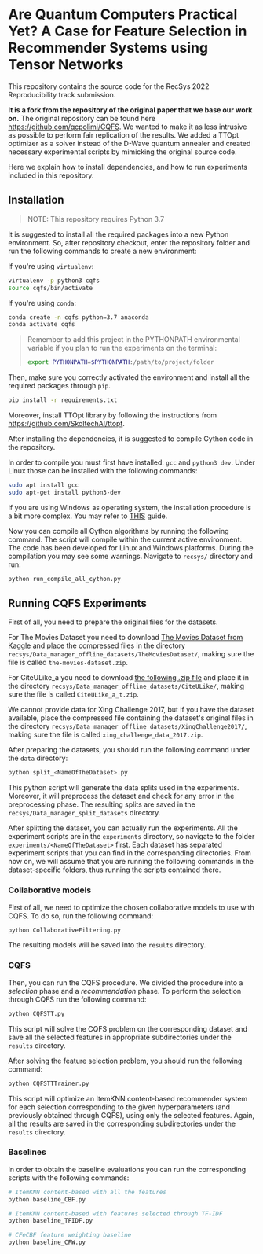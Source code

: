 # Are Quantum Computers Practical Yet? A Case for Feature Selection in Recommender Systems using Tensor Networks

This repository contains the source code for the RecSys 2022 Reproducibility track submission.

**It is a fork from the repository of the original paper that we base our work on.**
The original repository can be found here https://github.com/qcpolimi/CQFS. We 
wanted to make it as less intrusive as possible to perform fair replication of
the results. We added a TTOpt optimizer as a solver instead of the D-Wave 
quantum annealer and created necessary experimental scripts by mimicking the 
original source code.

Here we explain how to install dependencies, and how to run
experiments included in this repository.

## Installation

> NOTE: This repository requires Python 3.7

It is suggested to install all the required packages into a new Python environment. So, after repository checkout, enter
the repository folder and run the following commands to create a new environment:

If you're using `virtualenv`:

```bash
virtualenv -p python3 cqfs
source cqfs/bin/activate
```

If you're using `conda`:

```bash
conda create -n cqfs python=3.7 anaconda
conda activate cqfs
```

>Remember to add this project in the PYTHONPATH environmental variable if you plan to run the experiments 
on the terminal:
>```bash
>export PYTHONPATH=$PYTHONPATH:/path/to/project/folder
>```

Then, make sure you correctly activated the environment and install all the required packages through `pip`.
```bash
pip install -r requirements.txt
```

Moreover, install TTOpt library by following the instructions from https://github.com/SkoltechAI/ttopt.

After installing the dependencies, it is suggested to compile Cython code in the repository.

In order to compile you must first have installed: `gcc` and `python3 dev`. Under Linux those can be installed with the
following commands:

```bash
sudo apt install gcc 
sudo apt-get install python3-dev
```

If you are using Windows as operating system, the installation procedure is a bit more complex. You may refer
to [THIS](https://github.com/cython/cython/wiki/InstallingOnWindows) guide.

Now you can compile all Cython algorithms by running the following command. The script will compile within the current
active environment. The code has been developed for Linux and Windows platforms. During the compilation you may see some
warnings. Navigate to `recsys/` directory and run:

```bash
python run_compile_all_cython.py
```

## Running CQFS Experiments

First of all, you need to prepare the original files for the datasets.

For The Movies Dataset you need to download
[The Movies Dataset from Kaggle](https://www.kaggle.com/rounakbanik/the-movies-dataset) and place the compressed files
in the directory `recsys/Data_manager_offline_datasets/TheMoviesDataset/`, making sure the file is called
`the-movies-dataset.zip`.

For CiteULike_a you need to download
[the following .zip file](https://polimi365-my.sharepoint.com/:u:/g/personal/10322330_polimi_it/EcjHpkI8TQdHnFVwVMkNGN4BmNkurMWw79sU8kpt4wk8eA?e=QYhdbz)
and place it in the directory `recsys/Data_manager_offline_datasets/CiteULike/`, making sure the file is called
`CiteULike_a_t.zip`.

We cannot provide data for Xing Challenge 2017, but if you have the dataset available, place the compressed file
containing the dataset's original files in the directory `recsys/Data_manager_offline_datasets/XingChallenge2017/`,
making sure the file is called `xing_challenge_data_2017.zip`.

After preparing the datasets, you should run the following command under the `data` directory:


```bash
python split_<NameOfTheDataset>.py
```

This python script will generate the data splits used in the experiments. Moreover, it will preprocess the dataset and
check for any error in the preprocessing phase. The resulting splits are saved in the
`recsys/Data_manager_split_datasets` directory.

After splitting the dataset, you can actually run the experiments. All the experiment scripts are in the `experiments`
directory, so navigate to the folder `experiments/<NameOfTheDataset>` first.
Each dataset has separated experiment scripts that you can find in the corresponding directories.
From now on, we will assume that you are running the following commands in the dataset-specific folders, thus running
the scripts contained there.

### Collaborative models

First of all, we need to optimize the chosen collaborative models to use with CQFS. To do so, run the following command:

```bash
python CollaborativeFiltering.py
```

The resulting models will be saved into the `results` directory.

### CQFS

Then, you can run the CQFS procedure. We divided the procedure into a _selection_ phase and a _recommendation_ phase. To
perform the selection through CQFS run the following command:

```bash
python CQFSTT.py
```

This script will solve the CQFS problem on the corresponding dataset and save all the selected features in appropriate
subdirectories under the `results` directory.

After solving the feature selection problem, you should run the following command:

```bash
python CQFSTTTrainer.py
```

This script will optimize an ItemKNN content-based recommender system for each selection corresponding to the given
hyperparameters (and previously obtained through CQFS), using only the selected features. Again, all the results are
saved in the corresponding subdirectories under the `results` directory.


### Baselines

In order to obtain the baseline evaluations you can run the corresponding scripts with the following commands:

```bash
# ItemKNN content-based with all the features
python baseline_CBF.py

# ItemKNN content-based with features selected through TF-IDF
python baseline_TFIDF.py

# CFeCBF feature weighting baseline
python baseline_CFW.py
```
